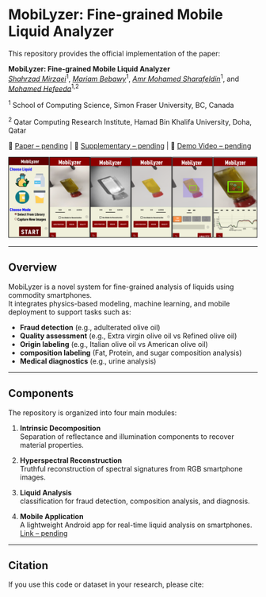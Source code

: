 # MobiLyzer: Fine-grained Mobile Liquid Analyzer

This repository provides the official implementation of the paper:  

**MobiLyzer: Fine-grained Mobile Liquid Analyzer**  
*[Shahrzad Mirzaei]()*<sup>1</sup>, *[Mariam Bebawy]()*<sup>1</sup>, *[Amr Mohamed Sharafeldin]()*<sup>1</sup>, and *[Mohamed Hefeeda]()*<sup>1,2</sup>  

<sup>1</sup> School of Computing Science, Simon Fraser University, BC, Canada

<sup>2</sup>  Qatar Computing Research Institute, Hamad Bin Khalifa University, Doha, Qatar

📄 [Paper – pending]() | 📑 [Supplementary – pending]() | 🎥 [Demo Video – pending]()

![System Overview](figures/Picture1.png)  

---

## Overview

MobiLyzer is a novel system for fine-grained analysis of liquids using commodity smartphones.  
It integrates physics-based modeling, machine learning, and mobile deployment to support tasks such as:  

- **Fraud detection** (e.g., adulterated olive oil)  
- **Quality assessment** (e.g., Extra virgin olive oil vs Refined olive oil)  
- **Origin labeling** (e.g., Italian olive oil vs American olive oil)
- **composition labeling** (Fat, Protein, and sugar composition analysis)
- **Medical diagnostics** (e.g., urine analysis) 

---

## Components

The repository is organized into four main modules:

1. **Intrinsic Decomposition**  
   Separation of reflectance and illumination components to recover material properties.

2. **Hyperspectral Reconstruction**  
   Truthful reconstruction of spectral signatures from RGB smartphone images.  

3. **Liquid Analysis**  
    classification for fraud detection, composition analysis, and diagnosis.  

4. **Mobile Application**  
   A lightweight Android app for real-time liquid analysis on smartphones. [Link – pending]()

---

## Citation

If you use this code or dataset in your research, please cite:  

```bibtex

